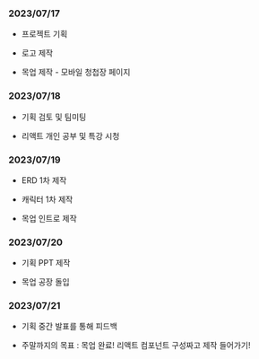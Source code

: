 ### 2023/07/17

- 프로젝트 기획

- 로고 제작

- 목업 제작 - 모바일 청첩장 페이지 

### 2023/07/18

- 기획 검토 및 팀미팅

- 리액트 개인 공부 및 특강 시청

### 2023/07/19

- ERD 1차 제작

- 캐릭터 1차 제작

- 목업 인트로 제작

### 2023/07/20

- 기획 PPT 제작

- 목업 공장 돌입

### 2023/07/21

- 기획 중간 발표를 통해 피드백

- 주말까지의 목표 : 목업 완료! 리액트 컴포넌트 구성짜고 제작 들어가기!
